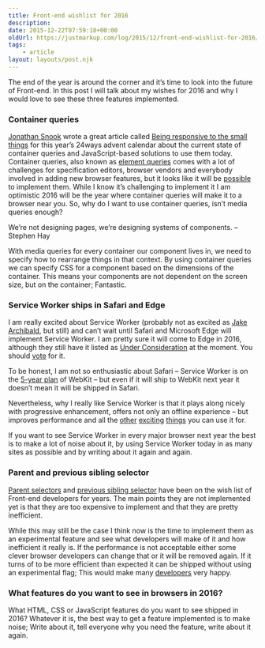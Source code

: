 ```yaml
---
title: Front-end wishlist for 2016
description: 
date: 2015-12-22T07:59:18+00:00
oldUrl: https://justmarkup.com/log/2015/12/front-end-wishlist-for-2016/
tags:
    - article
layout: layouts/post.njk
---
```


The end of the year is around the corner and it’s time to look into the future of Front-end. In this post I will talk about my wishes for 2016 and why I would love to see these three features implemented.

### Container queries

[Jonathan Snook](http://snook.ca/) wrote a great article called [Being responsive to the small things](https://24ways.org/2015/being-responsive-to-the-small-things/) for this year’s 24ways advent calendar about the current state of container queries and JavaScript-based solutions to use them today. Container queries, also known as [element queries](http://www.xanthir.com/b4PR0) comes with a lot of challenges for specification editors, browser vendors and everybody involved in adding new browser features, but it looks like it will be [possible](http://www.xanthir.com/b4VG0) to implement them. While I know it’s challenging to implement it I am optimistic 2016 will be the year where container queries will make it to a browser near you. So, why do I want to use container queries, isn’t media queries enough?

We’re not designing pages, we’re designing systems of components. – Stephen Hay

With media queries for every container our component lives in, we need to specify how to rearrange things in that context. By using container queries we can specify CSS for a component based on the dimensions of the container. This means your components are not dependent on the screen size, but on the container; Fantastic.

### Service Worker ships in Safari and Edge

I am really excited about Service Worker (probably not as excited as [Jake Archibald](https://twitter.com/jaffathecake), but still) and can’t wait until Safari and Microsoft Edge will implement Service Worker. I am pretty sure it will come to Edge in 2016, although they still have it listed as [Under Consideration](https://dev.windows.com/en-us/microsoft-edge/platform/status/serviceworker) at the moment. You should [vote](https://wpdev.uservoice.com/forums/257854-microsoft-edge-developer/suggestions/6263630-service-worker) for it.

To be honest, I am not so enthusiastic about Safari – Service Worker is on the [5-year plan](http://trac.webkit.org/wiki/FiveYearPlanFall2015) of WebKit – but even if it will ship to WebKit next year it doesn’t mean it will be shipped in Safari.

Nevertheless, why I really like Service Worker is that it plays along nicely with progressive enhancement, offers not only an offline experience – but improves performance and all the [other](http://deanhume.com/home/blogpost/service-workers--dynamic-responsive-images-using-webp-images/10132) [exciting](https://developers.google.com/web/updates/2015/12/background-sync?hl=en) [things](https://developers.google.com/web/updates/2015/03/push-notifications-on-the-open-web?hl=en) you can use it for.

If you want to see Service Worker in every major browser next year the best is to make a lot of noise about it, by using Service Worker today in as many sites as possible and by writing about it again and again.

### Parent and previous sibling selector

[Parent selectors](https://css-tricks.com/parent-selectors-in-css/) and [previous sibling selector](https://lists.w3.org/Archives/Public/www-style/2009Jul/0041.html) have been on the wish list of Front-end developers for years. The main points they are not implemented yet is that they are too expensive to implement and that they are pretty inefficient.

While this may still be the case I think now is the time to implement them as an experimental feature and see what developers will make of it and how inefficient it really is. If the performance is not acceptable either some clever browser developers can change that or it will be removed again. If it turns of to be more efficient than expected it can be shipped without using an experimental flag; This would make many [developers](https://remysharp.com/2010/10/11/css-parent-selector) very happy.

### What features do you want to see in browsers in 2016?

What HTML, CSS or JavaScript features do you want to see shipped in 2016? Whatever it is, the best way to get a feature implemented is to make noise; Write about it, tell everyone why you need the feature, write about it again.